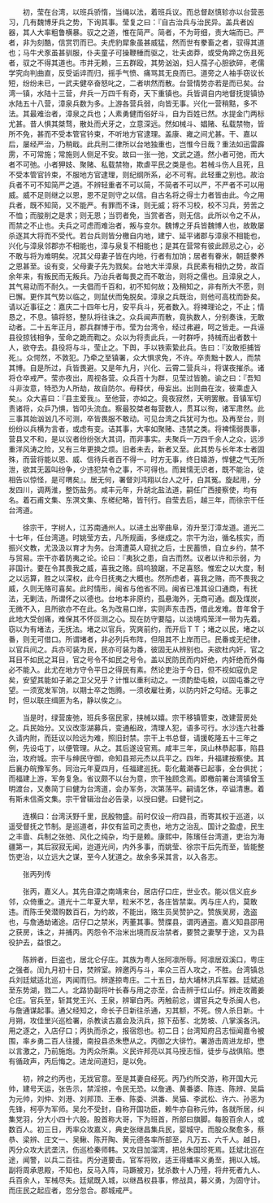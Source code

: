 <!-- { "loadSidebar": true } -->
　　初，莹在台湾，以班兵骄惰，当绳以法，着班兵议。而总督赵慎轸亦以台营恶习，几有魏博牙兵之势，下询其事。莹复之曰：『自古治兵与治民异。盖兵者凶器，其人大率粗鲁横暴。驭之之道，惟在简严。简者，不为苛细，责大端而已。严者，非为刻酷，信赏罚而已。夫虎豹犀象虽甚威猛，然而世有豢畜之者，驭得其道也；马牛犬豕虽甚驯服，仆夫童子可操鞭棰而驱之，壮夫卤莽，或受角蹄之伤且死者，驭之不得其道也。市井无赖，三五群殴，其势汹汹，妇人孺子心胆欲碎，老儒学究向判曲直，反受诟谇而归，摇手气愤、痛骂其无良而已。道旁之人袖手窃议长短，纷纷未已，一武夫健卒奋怒叱之，二者哄然而散。台营情势亦若是而已矣。台湾一镇，水陆十三营，弁兵一万四千有奇，天下重镇也。兵皆调自内地督抚提镇协水陆五十八营，漳泉兵数为多。上游各营兵弱，向皆无事。兴化一营稍黠，多不法。其最难治者，漳泉之兵也；人素勇健而俗好斗，自为百姓已然。水提金门两标尤甚。昔人惧其桀骛，散处而犬牙之，立意深远。然如械斗、娼赌、私载禁物，皆所不免，甚而不受本管官钤束，不听地方官逮理。盖康、雍之间尤甚。干、嘉以后，屡经严治，乃稍戢。此兵刑二律所以台地独重也，岂惟今日哉？重法如迅雷霹雳，不可常施；常施则人侧足不安。故曰一张一弛，文武之道。然小者可弛，而大者不可弛。小者狎妓、聚赌、私载禁物，欺虐平民之类是也。若械斗伤人且死，且不受本管官钤束，不服地方官逮理，则纪纲所系，必不可宥。此轻重之别也。故治兵者不可不知简严之道。不辨轻重者不可以简，不简者不可以严，不严者不可以用威。威不足则继之以恩，恩不足则守之以信。自古名将之得士力者皆由此。今之用兵者，既不知简，又不能严。有罪而不诛，则无威；将不习校，校不习兵，劳苦之不恤；而朘削之是求；则无恩；当罚者免，当赏者吝，则无信。此所以令之不从，而禁之不止也。夫兵之可虑而难治者，叛与变尔。魏博之牙兵皆魏博人也，故敢屡杀逐其大将而不受代。若台兵则皆分檄自内地，建宁、延平诸郡与漳泉不相能也，兴化与漳泉邻郡亦不相能也，漳与泉复不相能也；是其在营常有彼此顾忌之心，必不敢与将为难明矣。况其父母妻子皆在内地，行者有加饷；居者有眷米，朝廷豢养之恩甚至。设有变，父母妻子先为戮矣。台地大半漳泉，兵民素有相仇之势，故百余年来，有叛民而无叛兵。乃治兵者每畏之而不敢治，则将之儒也。且漳泉之人，其气易动而不耐久。一夫倡而千百和，初不知何故；及稍知之，非有所大不愿，则已懈。更作其气势以临之，则鼠伏而兔脱矣。漳泉之兵既治，则他可高枕而卧矣。请以近事征之：嘉庆二十四年七月，安平兵斗，死者数入。将裨理论之，不止；情恳之，不息。镇将怒，整队将往诛之。众兵闻声而散，竟执数人，分别奏诛，无敢动者。二十五年正月，郡兵群博于市。莹为台湾令，经过弗避，呵之皆走。一兵诬县役掠钱相争，莹命之跪而鞫之。众以为将责此兵，一时群呼，持械而出者数十人，欲夺去。县役将与斗，莹止之。下舆，手以铁索絷此兵。告曰：『汝敢拒捕皆死』。众愕然，不敦犯。乃牵之至镇署，众大惧求免，不许。卒责黜十数人，而禁其博。自是所过，兵皆畏避。又是年九月，兴化、云霄二营兵斗，将谋夜摧杀。诸将仓卒戒严。莹亦夜出，周视各营。众兵百十为群，见莹过皆脆。谕之曰：『吾知斗非汝意，特恐为人所劫，故自防尔。毋释伏，毋妄出。出则曲在汝，彼乘虚入矣』。众大喜曰：『县主爱我』。至他营，亦如之。竟夜寂然，天明罢散。音镇军切责诸将，众乒乃惧，皆叩头流血。察最狡桀者每营数人，贯耳以徇，诸军肃然。此三事其始汹汹几不可测，卒皆畏服不敢动。可见台湾之兵犹可为也。及再至台，则纷纷以兵横为言者，或虑有变。诘其事，大率如聚赌、违禁之类。将裨懦弱畏事，营县又不和，是以议者纷纷张大其词，而非事实。夫聚兵一万四千余人之众，远涉重洋风涛之险，又有三年更换之烦。旧者未去，新者又至。此其势与长年本士者固殊，而营将能以恩、威、信待兵者百不得一。时方无事，终日嬉游，悍健之气无所泄，欲其无嚣叫纷争，少违犯禁令之事，不可得也。而巽懦无识者，既不能治，徒相告以惊怪，是可喟矣』。居无何，署督刘鸿翔以台人之吁，白其冤。旋起用，分发四川，调两淮，整饬盐务。咸丰元年，升胡北盐法道，嗣任广西接察使，均有名。着石甫文集、东溟文集、东槎纪略，皆刊行。自莹去后，越三年，而徐宗干任台湾道。

　　徐宗干，字树人，江苏南通州人。以进土出宰曲阜，洊升至汀漳龙道。道光二十七年，任台湾道。时姚莹方去，凡所规画，多继成之。宗干为治，循名核实，而振兴文教，尤汲汲以育才为务。台湾遭英人窥扰之后，士民蓄愤，自立乡约，禁不与贸易。宗干亦着防夷之论。论曰：『夷狄之患，自古而然。议者以许和示弱，为非国计。要在令其畏我之威，喜我之赂。鸱呜狼踞，不足喜怒。惟宏之以大度，制之以远算，胜之以深权，此今日抚夷之大概也。然所虑者，喜我之赂，而不畏我之威，久则无赂可喜矣。此时情形，闽省与他省不同。闽省已准其设口通商，有抚法，无剿法，所谓怀之以德也。台地本非原约，孤悬海外，无商可通。觑及煤炭，无微不入，且所欲亦不在此。名为改易口岸，实则声东击西，借此发难。昔年曾于此地大受创痛，难保其不怀叵测之心。现在防守要隘，以淡境鸡笼洋一带为先着。窃以为有堵法，无抚法。堵之以官兵，究爽前约，而开后ＴＴ；堵之以民，堵之以番，则无可借口。所谓堵者，非必列兵布阵，但阻其不上岸而已。民番或无纪律，以官兵间之。兵亦可装为民，民亦可装为番，彼固无从辨别也。夫欲杜内奸，官之耳目不如民之耳目，官之号令不如民之号令。盖以民防民而内奸绝，内奸绝而外侮必不能入。此尤在地方守令平日之得民有素。然论吏治于今日，但不视如寇仇足矣，安望其能如子弟之卫父兄乎？计惟以重利动之。一须酌垫屯粮，以固屯番之守望。一须宽发军饷，以期士卒之饱腾。一须收雇壮勇，以防内奸之勾结。无事之时，但以联庄缉匪为名，静以俟之』。

　　当是时，绿营废弛，班兵多宿民家，挟械以嬉。宗干移镇管束，改建营房处之。兵民始分。又议改澎湖募兵，变通船政，清理人犯，语多可行。水沙连六社番久请内附，而廷议以险远为难，照旧封禁。宗干上书总督，请援乾隆五十三年之例，先设屯丁，以便管理。从之。其后遂设官焉。咸丰三年，凤山林恭起事，陷县治，攻府城。宗干与绅民守御，命知县郑元杰以兵平之。四年，升福建按察使。其后襄办皖豫军务。同治元年夏四月，任福建巡抚。彰化戴潮春已起事，全台俱扰；而福建上游，军务复急。省议颇不以台为意，宗干独顾念焉。即檄前署台湾镇曾玉明渡台，又奏简丁曰健为台湾道，会办军务，次第荡平。嗣请乞休，卒谥清惠。着有斯未信斋文集。宗干曾辑治台必告录，以授曰健。曰健刊之。

　　连横曰：台湾沃野千里，民殷物盛。前时仅设一府四县，而寄其权于巡道，以遥受督抚之节制。是巡道者，非仅有监司之责也，地方之治乱、国计之盈虚，民生之丰啬、兵制之张弛、风化之纯杂，均于是赖。康熙中，陈璸任台湾道，吏治为海疆第一，其后寂寂无闻，迨道光间，内外多事，而姚莹、徐宗干后先而至，皆能整饬吏治，以立远大之谋，至今人犹道之。故余多采其言，以入各志。

　　张丙列传

　　张丙，嘉义人。其先自漳之南靖来台，居店仔口庄，世业农。能以信义庇乡邻，众倚重之。道光十二年夏大旱，粒米不艺，各庄皆禁粜。丙与庄人约，莫敢违。而陈壬癸潜购数百石，为约故，不能出，赂生员吴赞护之。赞族吴房，逸盗也，与詹通劫诸途。店仔口之禁米，丙董其事。赞牒县，谓丙通盗。嘉义知县邵用之获房，诛之，并捕丙。丙怨令不治米出境而反治禁者，要赞之妻孥于途，又为县役护去，益恨之。

　　陈辨者，巨盗也，居北仑仔庄。其族为粤人张阿凛所辱。阿凛居双溪口，粤庄之强者。闰九月初十日，焚辨室。辨邀丙与斗，率众三百人攻之，不胜。台湾镇总兵刘廷斌适北巡，丙闻而归。辨遂掠粤庄。二十五日，劫大埔林汛兵军器。廷斌追至东势湖，戮二人。北路协副将叶长春与用之亦至，合击辨于红山仔。辨走攻莆姜仑庄。官兵至，斩其党王兴、王泉，辨窜白丙。丙触前忿，谓官兵之专杀闽人也，与詹通谋起事。通父经知之，命长子日新往杀通，刃其额，不死。傍人杀日新。十月朔，攻佳里兴巡检署，杀教读古嘉会及汛兵，掠下茄苳、北势坡、八掌溪各汛。用之逐之，入店仔口；丙执而杀之，报宿怨也。初二日；台湾知府吕志恒闻嘉令被围，率乡勇二百人往援，南投县丞朱懋从之。丙御之大徘竹。署游击周进龙却，懋以言激之，乃前施炮。为丙众所乘。义民许邦亮以其马授志恒，徒步与战俱陷。懋有循政声，丙后悔之。进龙间道妇，是以免。

　　初，辨之约丙也，无戕官意。至是其妻自经死。丙乃约所交游，称开国大元帅，建号天运，张告示，禁淫掠，令民无恐。以詹通、黄番婆、陈连、陈辨、吴扁为元帅，刘仲、刘港、刘邦顶、王奉、陈委、洪番、吴猫、李武松、许六、孙恶为先锋，柯亭为军师。吴允不受封，自称开国功臣，赖牛亦自称元帅，各就所居，纠集党羽，分大小四十六股。股首称大哥，下为班首，所部曰旗脚。每股百余人，或数百人。初三日，丙率众攻嘉义，典史张继昌集兵民，婴城守。而股众聚愈多，蔡恭、梁辨、庄文一、吴鳅、陈开陶、黄元德各率所部至，凡万五、六千人。越日，丙分众攻大武垄汛，伤巡检秦师韩。又攻目加溜湾，把总朱国珍死焉。廷斌北巡在途，闻警，以兵二百往。丙分道要击。官军将败，适王得蟠率义勇至，拥以入城。副将周承恩殿，不知也，反马入阵，马蹶被刃，犹杀数十人乃殪，将弁死者九人、兵百余人，军械尽失。廷斌既入城，以继昌权县事，修战具，募义勇，为固守计。而庄民之起应者，忽分忽合。郡城戒严。

